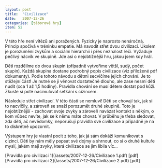 ```yaml
---
layout: post
title:  "Civilizace"
date:   2007-12-26
categories: [táborové hry]
item: 52
---
```

V této hře není vítězů ani poražených. Fyzicky je naprosto nenáročná. Princip spočívá v tréninku empatie. Má navodit střet dvou civilizací. Úkolem je porozumění zvykům a sociální hierarchii i přes neznalost řeči. Vyžaduje pečlivý nácvik ve skupině. Jde asi o nejobtížnější hru, jakou jsem kdy hrál.
<!--more-->

Děti rozdělíme do dvou skupin (případně vytvoříme větší, sudý, počet skupin). Každá skupina dostane podrobný popis civilizace (viz přiložené pdf dokumenty). Podle tohoto návodu s dětmi secvičíme jejich chování. Je to stěžejní část! Je nutné se jí věnovat dostatečně dlouho, ale zase nesmí děti nudit (cca 1 až 1,5 hodiny). Pravidla chování se musí dětem dostat pod kůži. Zkuste si poté nasimulovat setkání s cizincem.

Následuje střet civilizací. V této části se nemluví! Děti se chovají tak, jak si to nacvičily, a zároveň se snaží porozumět druhé skupině. Toto je nejobtížnější - zachovat svoje zvyky a zároveň navázat kontakt s někým, o kom vůbec nevíte, jak se k němu máte chovat. V průběhu je třeba sledovat, zda děti, ač nevědomky, neporušují pravidla své civilizace a případně je na to diskrétně upozornit.

Výstupem hry je vlastní pocit z toho, jak já sám dokáži komunikovat s cizinci. Děti by nám měly popsat své dojmy a shrnout, co si o druhé kultuře myslí, jakém mají zvyky, která civilizace se jim líbila víc...

[Pravidla pro civilizaci 1](/assets/2007-12-26/Civilizace 1.pdf) [pdf]  
[Pravidla pro civilizaci 2](/assets/2007-12-26/Civilizace 2.pdf) [pdf]